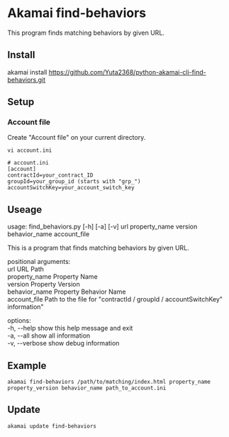 # Akamai find-behaviors
This program finds matching behaviors by given URL.

## Install
akamai install https://github.com/Yuta2368/python-akamai-cli-find-behaviors.git

## Setup
### Account file
Create "Account file" on your current directory.  
```
vi account.ini
```
```
# account.ini
[account]  
contractId=your_contract_ID  
groupId=your_group_id (starts with "grp_")  
accountSwitchKey=your_account_switch_key  
```

## Useage
usage: find_behaviors.py [-h] [-a] [-v] url property_name version behavior_name account_file  

This is a program that finds matching behaviors by given URL.  

positional arguments:  
  url            URL Path  
  property_name  Property Name  
  version        Property Version  
  behavior_name  Property Behavior Name  
  account_file   Path to the file for "contractId / groupId / accountSwitchKey" information"  

options:  
  -h, --help     show this help message and exit  
  -a, --all      show all information  
  -v, --verbose  show debug information  

## Example
```
akamai find-behaviors /path/to/matching/index.html property_name property_version behavior_name path_to_account.ini
```

## Update
```
akamai update find-behaviors
```